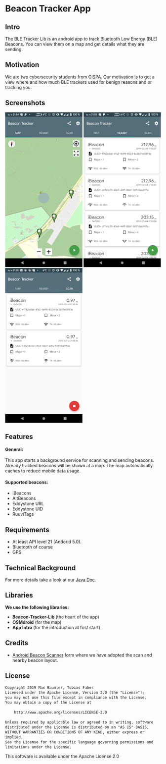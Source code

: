 # Beacon Tracker App #
## Intro ##
The BLE Tracker Lib is an android app to track Bluetooth Low Energy (BLE) Beacons. You can view them on a map and get details what they are sending.

## Motivation ##
We are two cybersecurity students from [CISPA](https://cispa.saarland/). Our motivation is to get a view where and how much BLE trackers used for benign reasons and or tracking you. 

## Screenshots ##
<img src="https://github.com/be-mler/Beacon-Tracker-App/blob/master/screenshots/map.png?raw=true" height="500">
<img src="https://github.com/be-mler/Beacon-Tracker-App/blob/master/screenshots/nearby.png?raw=true" height="500">
<img src="https://github.com/be-mler/Beacon-Tracker-App/blob/master/screenshots/scan.png?raw=true" height="500">

## Features ##
#### General: ####
This app starts a background service for scanning and sending beacons.
Already tracked beacons will be shown at a map.
The map automatically caches to reduce mobile data usage.

#### Supported beacons: ####
- iBeacons 
- AltBeacons
- Eddystone URL 
- Eddystone UID
- RuuviTags
## Requirements ##
- At least API level 21 (Andorid 5.0).
- Bluetooth of course
- GPS


## Technical Background ##
For more details take a look at our [Java Doc](https://be-mler.github.io/Beacon-Tracker-App/).

## Libraries ##
**We use the following libraries:**
- **Beacon-Tracker-Lib** (the heart of the app)
- **OSMdroid** (for the map)
- **App Intro** (for the introduction at first start)

## Credits ##
- [Android Beacon Scanner](https://github.com/Bridouille/android-beacon-scanner) form where we have adopted the scan and nearby beacon layout.

## License ##
	Copyright 2019 Max Bäumler, Tobias Faber
	Licensed under the Apache License, Version 2.0 (the "License");
    you may not use this file except in compliance with the License.
    You may obtain a copy of the License at

        http://www.apache.org/licenses/LICENSE-2.0

    Unless required by applicable law or agreed to in writing, software
    distributed under the License is distributed on an "AS IS" BASIS,
    WITHOUT WARRANTIES OR CONDITIONS OF ANY KIND, either express or implied.
    See the License for the specific language governing permissions and
    limitations under the License.

This software is available under the Apache License 2.0
